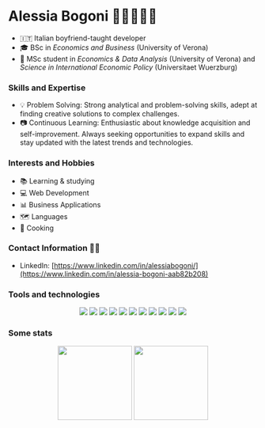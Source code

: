 

# Alessia Bogoni 👩🏼‍💻🐝🍔

- 🇮🇹     Italian boyfriend-taught developer
- 🎓 BSc in _Economics and Business_ (University of Verona)
- 🧮 MSc student in _Economics & Data Analysis_ (University of Verona) and _Science in International Economic Policy_ (Universitaet Wuerzburg)



### Skills and Expertise 

- 💡    Problem Solving: Strong analytical and problem-solving skills, adept at finding creative solutions to complex challenges.
- 📷   Continuous Learning: Enthusiastic about knowledge acquisition and self-improvement. Always seeking opportunities to expand skills and stay updated with the latest trends and technologies.



### Interests and Hobbies 

- 📚 Learning & studying
- 💻 Web Development
- 📊 Business Applications
- 🗺 Languages 
- 🍔 Cooking




### Contact Information 📧🔗

- LinkedIn: [https://www.linkedin.com/in/alessiabogoni/](https://www.linkedin.com/in/alessia-bogoni-aab82b208)




### Tools and technologies
<p align="center">   
    <img src="https://img.shields.io/badge/Overleaf-%2300aa55?style=for-the-badge&logo=overleaf&logoColor=white">
    <img src="https://img.shields.io/badge/Matlab-%230000FF?style=for-the-badge&logo=matlab&logoColor=white">
    <img src="https://img.shields.io/badge/Microsoft_Excel-217346?style=for-the-badge&logo=microsoft-excel&logoColor=white">
    <img src="https://img.shields.io/badge/git-%23F05033.svg?style=for-the-badge&logo=git&logoColor=white">
    <img src="https://img.shields.io/badge/Angular-%23FA0F00.svg?style=for-the-badge&logo=angular&logoColor=white">
    <img src="https://img.shields.io/badge/latex-%23008080.svg?style=for-the-badge&logo=latex&logoColor=white">
    <img src="https://img.shields.io/badge/TypeScript-007ACC?style=for-the-badge&logo=typescript&logoColor=white">
    <img src="https://img.shields.io/badge/HTML5-E34F26?style=for-the-badge&logo=html5&logoColor=white">
    <img src="https://img.shields.io/badge/CSS3-1572B6?style=for-the-badge&logo=css3&logoColor=white">
    <img src="https://img.shields.io/badge/Visual%20Studio%20Code-0078d7.svg?style=for-the-badge&logo=visual-studio-code&logoColor=white">
    <img src="https://img.shields.io/badge/Windows-0078D6?style=for-the-badge&logo=windows&logoColor=white">
</p>




### Some stats
<p align="center">
    <img src="https://github-readme-stats.vercel.app/api/top-langs/?username=AlessiaBogoni&layout=compact" height="150">
    <img src="https://github-readme-stats.vercel.app/api?username=AlessiaBogoni&show_icons=true&rank_icon=percentile" height="150">
</p>


